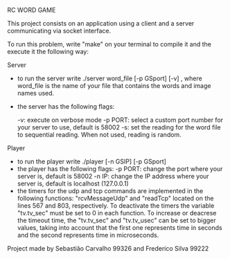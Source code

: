 RC WORD GAME

This project consists on an application using a client and a server communicating via socket interface.


To run this problem, write "make" on your terminal to compile it and the execute it the following way:

Server
- to run the server write ./server word_file [-p GSport] [-v] , where word_file is the name of your file that contains the words and image names used.
- the server has the following flags:
    
    -v: execute on verbose mode
    -p PORT: select a custom port number for your server to use, default is 58002
    -s: set the reading for the word file to sequential reading. When not used, reading is random.

Player
- to run the player write ./player [-n GSIP] [-p GSport]
- the player has the following flags:
    -p PORT: change the port where your server is, default is 58002
    -n IP: change the IP address where your server is, default is localhost (127.0.0.1)
- the timers for the udp and tcp commands are implemented in the following functions: "rcvMessageUdp" and "readTcp" located on the lines 567 and 803, respectively. To deactivate the timers the variable "tv.tv_sec" must be set to 0 in each function. To increase or deacrese the timeout time, the "tv.tv_sec" and "tv.tv_usec" can be set to bigger values, taking into account that the first one represents time in seconds and the second represents time in microseconds.

Project made by Sebastião Carvalho 99326 and Frederico Silva 99222